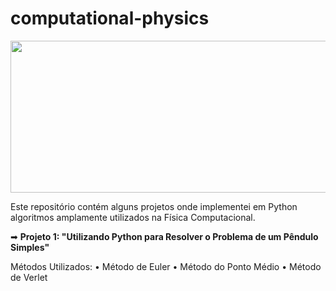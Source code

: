 # computational-physics
<p align="center">
  <img width="1000" height="243" src="https://github.com/lis-r-barreto/computational-physics/blob/master/cover.png">
</p>

Este repositório contém alguns projetos onde implementei em Python algoritmos amplamente utilizados na Física Computacional.

➡ <b>Projeto 1: "Utilizando Python para Resolver o Problema de um Pêndulo Simples"</b>

Métodos Utilizados:
 • Método de Euler
 • Método do Ponto Médio
 • Método de Verlet

